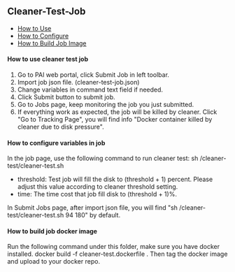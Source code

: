 ## Cleaner-Test-Job

- [How to Use](#HT_Use)
- [How to Configure](#HT_Config)
- [How to Build Job Image](#HT_Image)

#### How to use cleaner test job <a name="HT_Use"></a>

1. Go to PAI web portal, click Submit Job in left toolbar.
2. Import job json file. (cleaner-test-job.json)
3. Change variables in command text field if needed.
4. Click Submit button to submit job.
5. Go to Jobs page, keep monitoring the job you just submitted. 
6. If everything work as expected, the job will be killed by cleaner. Click "Go to Tracking Page", you will find info "Docker container killed by cleaner due to disk pressure".

#### How to configure variables in job <a name="HT_Config"></a>

In the job page, use the following command to run cleaner test:
sh /cleaner-test/cleaner-test.sh <threshold> <time>
 - threshold: Test job will fill the disk to (threshold + 1) percent. Please adjust this value according to cleaner threshold setting.
 - time: The time cost that job fill disk to (threshold + 1)%.

In Submit Jobs page, after import json file, you will find "sh /cleaner-test/cleaner-test.sh 94 180" by default.


#### How to build job docker image <a name="HT_Image"></a>

Run the following command under this folder, make sure you have docker installed.
docker build -f cleaner-test.dockerfile .
Then tag the docker image and upload to your docker repo. 
